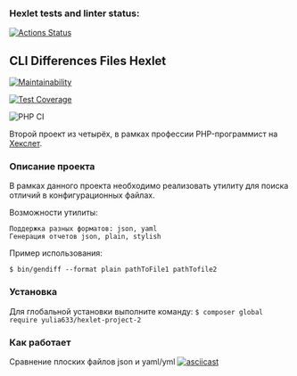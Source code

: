 ### Hexlet tests and linter status:
[![Actions Status](https://github.com/yulia633/php-project-lvl2/workflows/hexlet-check/badge.svg)](https://github.com/yulia633/php-project-lvl2/actions)

## CLI Differences Files Hexlet
[![Maintainability](https://api.codeclimate.com/v1/badges/8d73837fc211fc2552d0/maintainability)](https://codeclimate.com/github/yulia633/php-project-lvl2/maintainability)

[![Test Coverage](https://api.codeclimate.com/v1/badges/8d73837fc211fc2552d0/test_coverage)](https://codeclimate.com/github/yulia633/php-project-lvl2/test_coverage)

![PHP CI](https://github.com/yulia633/php-project-lvl2/workflows/PHP%20CI/badge.svg)

Второй проект из четырёх, в рамках профессии PHP-программист на [Хекслет](https://ru.hexlet.io/professions/php).

### Описание проекта
В рамках данного проекта необходимо реализовать утилиту для поиска отличий в конфигурационных файлах.

Возможности утилиты:

```
Поддержка разных форматов: json, yaml
Генерация отчетов json, plain, stylish
```

Пример использования:

```
$ bin/gendiff --format plain pathToFile1 pathTofile2
```
### Установка
Для глобальной установки выполните команду:
`$ composer global require yulia633/hexlet-project-2`

### Как работает
Сравнение плоских файлов json и yaml/yml
[![asciicast](https://asciinema.org/a/383139.svg)](https://asciinema.org/a/383139)
